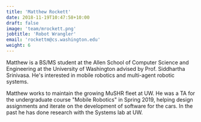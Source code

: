 ```yaml
---
title: 'Matthew Rockett'
date: 2018-11-19T10:47:58+10:00
draft: false
image: 'team/mrockett.png'
jobtitle: 'Robot Wrangler'
email: 'rockettm@cs.washington.edu'
weight: 6
---
```


Matthew is a BS/MS student at the Allen School of Computer Science and Engineering at the University of Washington advised by Prof. Siddhartha Srinivasa. He's interested in mobile robotics and multi-agent robotic systems.

Matthew works to maintain the growing MuSHR fleet at UW. He was a TA for the undergraduate course "Mobile Robotics" in Spring 2019, helping design assignments and iterate on the development of software for the cars. In the past he has done research with the Systems lab at UW.
